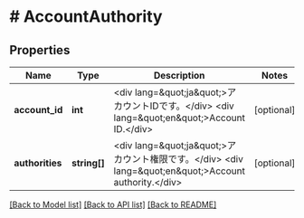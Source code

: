 # # AccountAuthority

## Properties

Name | Type | Description | Notes
------------ | ------------- | ------------- | -------------
**account_id** | **int** | &lt;div lang&#x3D;\&quot;ja\&quot;&gt;アカウントIDです。&lt;/div&gt; &lt;div lang&#x3D;\&quot;en\&quot;&gt;Account ID.&lt;/div&gt; | [optional]
**authorities** | **string[]** | &lt;div lang&#x3D;\&quot;ja\&quot;&gt;アカウント権限です。&lt;/div&gt; &lt;div lang&#x3D;\&quot;en\&quot;&gt;Account authority.&lt;/div&gt; | [optional]

[[Back to Model list]](../../README.md#models) [[Back to API list]](../../README.md#endpoints) [[Back to README]](../../README.md)
